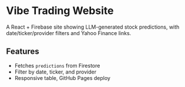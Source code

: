 # Vibe Trading Website

A React + Firebase site showing LLM-generated stock predictions, with date/ticker/provider filters and Yahoo Finance links.  

## Features

- Fetches `predictions` from Firestore  
- Filter by date, ticker, and provider  
- Responsive table, GitHub Pages deploy  

